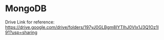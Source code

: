 # MongoDB

Drive Link for reference: https://drive.google.com/drive/folders/197yJ0GLBgm8IYTIhJ0VIx1J3Q1Oz1l91?usp=sharing 

